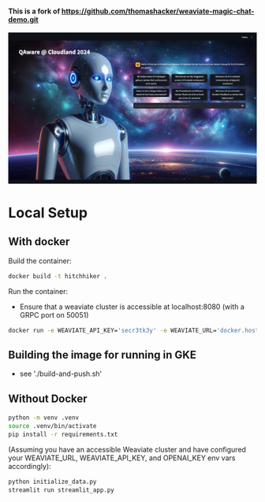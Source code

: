 #### This is a fork of https://github.com/thomashacker/weaviate-magic-chat-demo.git



![Alt text](/static/screenshot.png "Screenshot")


# Local Setup

## With docker

Build the container:
```bash
docker build -t hitchhiker . 
```

Run the container:
- Ensure that a weaviate cluster is accessible at localhost:8080 (with a GRPC port on 50051)

```bash
docker run -e WEAVIATE_API_KEY='secr3tk3y' -e WEAVIATE_URL='docker.host.internal' -e OPENAI_KEY='<your-open-ai-key-here>' -it --rm -p 8501:8501 --name hitchhiker hitchhiker --network=host
```

## Building the image for running in GKE

- see './build-and-push.sh'


## Without Docker

```bash
python -m venv .venv
source .venv/bin/activate
pip install -r requirements.txt
```

(Assuming you have an accessible Weaviate cluster and have configured your WEAVIATE_URL, WEAVIATE_API_KEY, and OPENAI_KEY env vars accordingly):

```bash
python initialize_data.py
streamlit run streamlit_app.py
```

